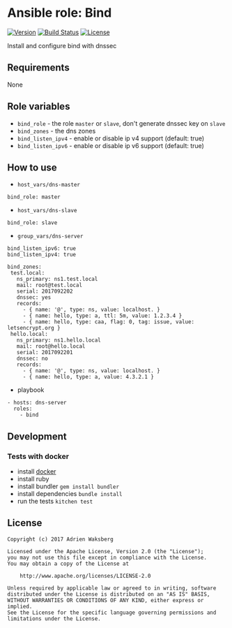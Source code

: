 # Ansible role: Bind
[![Version](https://img.shields.io/badge/latest_version-0.1.0-green.svg)](https://github.com/nishiki/ansible-role-bind/releases)
[![Build Status](https://travis-ci.org/nishiki/ansible-role-bind.svg?branch=master)](https://travis-ci.org/nishiki/ansible-role-bind)
[![License](https://img.shields.io/badge/license-Apache--2.0-blue.svg)](https://github.com/nishiki/ansible-role-bind/blob/master/LICENSE)

Install and configure bind with dnssec

## Requirements

None

## Role variables

 * `bind_role` - the role `master` or `slave`, don't generate dnssec key on `slave`
 * `bind_zones` - the dns zones
 * `bind_listen_ipv4` - enable or disable ip v4 support (default: true)
 * `bind_listen_ipv6` - enable or disable ip v6 support (default: true)

## How to use

 * `host_vars/dns-master`
 ```
 bind_role: master
 ```

 * `host_vars/dns-slave`
 ```
 bind_role: slave
 ```

 * `group_vars/dns-server`
 ```
bind_listen_ipv6: true
bind_listen_ipv4: true

bind_zones:
  test.local:
    ns_primary: ns1.test.local
    mail: root@test.local
    serial: 2017092202
    dnssec: yes
    records:
      - { name: '@', type: ns, value: localhost. }
      - { name: hello, type: a, ttl: 5m, value: 1.2.3.4 }
      - { name: hello, type: caa, flag: 0, tag: issue, value: letsencrypt.org }
  hello.local:
    ns_primary: ns1.hello.local
    mail: root@hello.local
    serial: 2017092201
    dnssec: no
    records:
      - { name: '@', type: ns, value: localhost. }
      - { name: hello, type: a, value: 4.3.2.1 }
 ```

 * playbook

```
- hosts: dns-server
  roles:
    - bind 
```

## Development
### Tests with docker

  * install [docker](https://docs.docker.com/engine/installation/)
  * install ruby
  * install bundler `gem install bundler`
  * install dependencies `bundle install`
  * run the tests `kitchen test`

## License

```
Copyright (c) 2017 Adrien Waksberg

Licensed under the Apache License, Version 2.0 (the "License");
you may not use this file except in compliance with the License.
You may obtain a copy of the License at

    http://www.apache.org/licenses/LICENSE-2.0

Unless required by applicable law or agreed to in writing, software
distributed under the License is distributed on an "AS IS" BASIS,
WITHOUT WARRANTIES OR CONDITIONS OF ANY KIND, either express or implied.
See the License for the specific language governing permissions and
limitations under the License.
```
